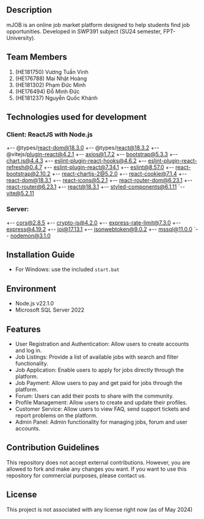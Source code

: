 ## Description
mJOB is an online job market platform designed to help students find job opportunities.
Developed in SWP391 subject (SU24 semester, FPT-University).

## Team Members
1. (HE181750) Vương Tuấn Vinh
2. (HE176788) Mai Nhật Hoàng
3. (HE181302) Phạm Đức Minh
4. (HE176494) Đỗ Minh Đức
5. (HE181237) Nguyễn Quốc Khánh

## Technologies used for development
### Client: ReactJS with Node.js
+-- @types/react-dom@18.3.0
+-- @types/react@18.3.2
+-- @vitejs/plugin-react@4.2.1
+-- axios@1.7.2
+-- bootstrap@5.3.3
+-- chart.js@4.4.3
+-- eslint-plugin-react-hooks@4.6.2
+-- eslint-plugin-react-refresh@0.4.7
+-- eslint-plugin-react@7.34.1
+-- eslint@8.57.0
+-- react-bootstrap@2.10.2
+-- react-chartjs-2@5.2.0
+-- react-cookie@7.1.4
+-- react-dom@18.3.1
+-- react-icons@5.2.1
+-- react-router-dom@6.23.1
+-- react-router@6.23.1
+-- react@18.3.1
+-- styled-components@6.1.11
`-- vite@5.2.11

### Server:
+-- cors@2.8.5
+-- crypto-js@4.2.0
+-- express-rate-limit@7.3.0
+-- express@4.19.2
+-- joi@17.13.1
+-- jsonwebtoken@9.0.2
+-- mssql@11.0.0
`-- nodemon@3.1.0

## Installation Guide
- For Windows: use the included `start.bat`

## Environment
- Node.js v22.1.0
- Microsoft SQL Server 2022

## Features
- User Registration and Authentication: Allow users to create accounts and log in.
- Job Listings: Provide a list of available jobs with search and filter functionality.
- Job Application: Enable users to apply for jobs directly through the platform.
- Job Payment: Allow users to pay and get paid for jobs through the platform.
- Forum: Users can add their posts to share with the community.
- Profile Management: Allow users to create and update their profiles.
- Customer Service: Allow users to view FAQ, send support tickets and report problems on the platform.
- Admin Panel: Admin functionality for managing jobs, forum and user accounts.

## Contribution Guidelines
This repository does not accept external contributions.
However, you are allowed to fork and make any changes you want.
If you want to use this repository for commercial purposes, please contact us.

## License
This project is not associated with any license right now (as of May 2024)